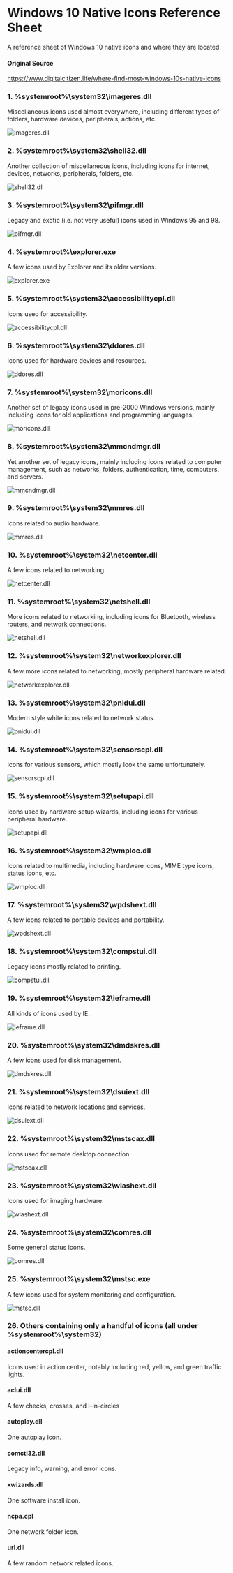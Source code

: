 
# Windows 10 Native Icons Reference Sheet

A reference sheet of Windows 10 native icons and where they are located.
#### Original Source
https://www.digitalcitizen.life/where-find-most-windows-10s-native-icons

### 1. %systemroot%\system32\imageres.dll

Miscellaneous icons used almost everywhere, including different types of folders, hardware devices, peripherals, actions, etc.

![imageres.dll](/imgs/imageres.png)

### 2. %systemroot%\system32\shell32.dll

Another collection of miscellaneous icons, including icons for internet, devices, networks, peripherals, folders, etc.

![shell32.dll](/imgs/shell32.png)

### 3. %systemroot%\system32\pifmgr.dll

Legacy and exotic (i.e. not very useful) icons used in Windows 95 and 98.

![pifmgr.dll](/imgs/pifmgr.png)

### 4. %systemroot%\explorer.exe

A few icons used by Explorer and its older versions.

![explorer.exe](/imgs/explorer.png)

### 5. %systemroot%\system32\accessibilitycpl.dll

Icons used for accessibility.

![accessibilitycpl.dll](/imgs/accessibilitycpl.png)

### 6. %systemroot%\system32\ddores.dll

Icons used for hardware devices and resources.

![ddores.dll](/imgs/ddores.png)

### 7. %systemroot%\system32\moricons.dll

Another set of legacy icons used in pre-2000 Windows versions, mainly including icons for old applications and programming languages.

![moricons.dll](/imgs/moricons.png)

### 8. %systemroot%\system32\mmcndmgr.dll

Yet another set of legacy icons, mainly including icons related to computer management, such as networks, folders, authentication, time, computers, and servers.

![mmcndmgr.dll](/imgs/mmcndmgr.png)

### 9. %systemroot%\system32\mmres.dll

Icons related to audio hardware.

![mmres.dll](/imgs/mmres.png)

### 10. %systemroot%\system32\netcenter.dll

A few icons related to networking.

![netcenter.dll](/imgs/netcenter.png)

### 11. %systemroot%\system32\netshell.dll

More icons related to networking, including icons for Bluetooth, wireless routers, and network connections.

![netshell.dll](/imgs/netshell.png)

### 12. %systemroot%\system32\networkexplorer.dll

A few more icons related to networking, mostly peripheral hardware related.

![networkexplorer.dll](/imgs/networkexplorer.png)

### 13. %systemroot%\system32\pnidui.dll

Modern style white icons related to network status.

![pnidui.dll](/imgs/pnidui.png)

### 14. %systemroot%\system32\sensorscpl.dll

Icons for various sensors, which mostly look the same unfortunately.

![sensorscpl.dll](/imgs/sensorscpl.png)

### 15. %systemroot%\system32\setupapi.dll

Icons used by hardware setup wizards, including icons for various peripheral hardware.

![setupapi.dll](/imgs/setupapi.png)

### 16. %systemroot%\system32\wmploc.dll

Icons related to multimedia, including hardware icons, MIME type icons, status icons, etc.

![wmploc.dll](/imgs/wmploc.png)

### 17. %systemroot%\system32\wpdshext.dll

A few icons related to portable devices and portability.

![wpdshext.dll](/imgs/wpdshext.png)

### 18. %systemroot%\system32\compstui.dll

Legacy icons mostly related to printing.

![compstui.dll](/imgs/compstui.png)

### 19. %systemroot%\system32\ieframe.dll

All kinds of icons used by IE.

![ieframe.dll](/imgs/ieframe.png)

### 20. %systemroot%\system32\dmdskres.dll

A few icons used for disk management.

![dmdskres.dll](/imgs/dmdskres.png)

### 21. %systemroot%\system32\dsuiext.dll

Icons related to network locations and services.

![dsuiext.dll](/imgs/dsuiext.png)

### 22. %systemroot%\system32\mstscax.dll

Icons used for remote desktop connection.

![mstscax.dll](/imgs/mstscax.png)

### 23. %systemroot%\system32\wiashext.dll

Icons used for imaging hardware.

![wiashext.dll](/imgs/wiashext.png)

### 24. %systemroot%\system32\comres.dll

Some general status icons.

![comres.dll](/imgs/comres.png)

### 25. %systemroot%\system32\mstsc.exe

A few icons used for system monitoring and configuration.

![mstsc.dll](/imgs/mstsc.png)

### 26. Others containing only a handful of icons (all under %systemroot%\system32\)

#### actioncentercpl.dll

Icons used in action center, notably including red, yellow, and green traffic lights.

#### aclui.dll

A few checks, crosses, and i-in-circles

#### autoplay.dll

One autoplay icon.

#### comctl32.dll

Legacy info, warning, and error icons.

#### xwizards.dll

One software install icon.

#### ncpa.cpl

One network folder icon.

#### url.dll

A few random network related icons.
